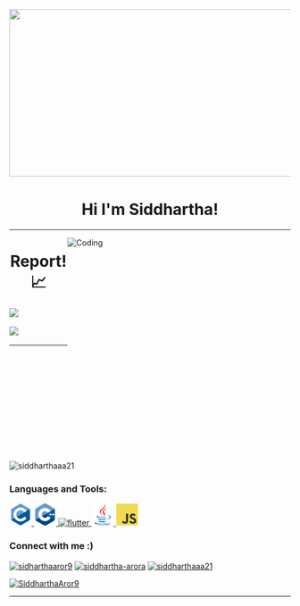 <img src=https://c.tenor.com/enLBClxEcWMAAAAC/spongebob-technology.gif width="1300" height="300">

<h1 align="center">Hi I'm Siddhartha! </h1>






<hr size="2">
<img align="right" alt="Coding" width="400" height="400" src="https://i.pinimg.com/originals/e4/26/70/e426702edf874b181aced1e2fa5c6cde.gif">

<div align="left">
  <h1 align="center">Report!📈 </h1>
<img src="https://github-readme-stats.vercel.app/api?username=Siddharthaaa21&theme=cobalt&show_icons=true&count_private=true&size=small" width="350">


  </div>
  <div align="center">
  <p align="left">
<img src="https://github-readme-streak-stats.herokuapp.com/?user=Siddharthaaa21&theme=cobalt" width="350">
</div>
<hr size="2">


<p align="left"> <img src="https://komarev.com/ghpvc/?username=siddharthaaa21&label=Profile%20views&color=0e75b6&style=flat" alt="siddharthaaa21" /> </p>
<h3 align="left">Languages and Tools:</h3>
<p align="left"> <a href="https://www.cprogramming.com/" target="_blank" rel="noreferrer"> <img src="https://raw.githubusercontent.com/devicons/devicon/master/icons/c/c-original.svg" alt="c" width="40" height="40"/> </a> <a href="https://www.w3schools.com/cpp/" target="_blank" rel="noreferrer"> <img src="https://raw.githubusercontent.com/devicons/devicon/master/icons/cplusplus/cplusplus-original.svg" alt="cplusplus" width="40" height="40"/> </a> <a href="https://flutter.dev" target="_blank" rel="noreferrer"> <img src="https://www.vectorlogo.zone/logos/flutterio/flutterio-icon.svg" alt="flutter" width="40" height="40"/> </a> <a href="https://www.java.com" target="_blank" rel="noreferrer"> <img src="https://raw.githubusercontent.com/devicons/devicon/master/icons/java/java-original.svg" alt="java" width="40" height="40"/> </a> <a href="https://developer.mozilla.org/en-US/docs/Web/JavaScript" target="_blank" rel="noreferrer"> <img src="https://raw.githubusercontent.com/devicons/devicon/master/icons/javascript/javascript-original.svg" alt="javascript" width="40" height="40"/> </a> </p>


<h3 align="left">Connect with me :)</h3>

<p align="left">
<a href="https://twitter.com/SiddharthaAror9" target="blank"><img align="center" src="https://raw.githubusercontent.com/rahuldkjain/github-profile-readme-generator/master/src/images/icons/Social/twitter.svg" alt="sidharthaaror9" height="30" width="40" /></a>
<a href="https://www.linkedin.com/in/siddhartha-arora-0a94b022b" target="blank"><img align="center" src="https://raw.githubusercontent.com/rahuldkjain/github-profile-readme-generator/master/src/images/icons/Social/linked-in-alt.svg" alt="siddhartha-arora" height="30" width="40" /></a>
<a href="https://www.leetcode.com/siddharthaaa21" target="blank"><img align="center" src="https://raw.githubusercontent.com/rahuldkjain/github-profile-readme-generator/master/src/images/icons/Social/leet-code.svg" alt="siddharthaaa21" height="30" width="40" /></a>
</p>

<p align="left"> <a href="https://twitter.com/SiddharthaAror9" target="blank"><img src="https://img.shields.io/twitter/follow/siddharthaaror9?logo=twitter&style=for-the-badge" alt="SiddharthaAror9" /></a> </p>
<hr size="2">




